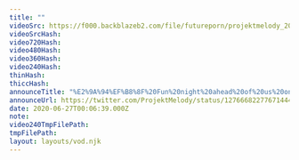 ```yaml
---
title: ""
videoSrc: https://f000.backblazeb2.com/file/futureporn/projektmelody_2020-06-27_00-07-12.mkv
videoSrcHash: 
video720Hash: 
video480Hash: 
video360Hash: 
video240Hash: 
thinHash: 
thiccHash: 
announceTitle: "%E2%9A%94%EF%B8%8F%20Fun%20night%20ahead%20of%20us%20on%20CB%21%21%20%E2%9A%94%EF%B8%8F%20We%27ll%20start%20off%20playing%20Sengoku%20Rance%2C%20then%20switch%20it%20up%20to%20JOE%20fapping%20in%20the%20mirrored%20room%21%21%21"
announceUrl: https://twitter.com/ProjektMelody/status/1276668227767144452
date: 2020-06-27T00:06:39.000Z
note: 
video240TmpFilePath: 
tmpFilePath: 
layout: layouts/vod.njk
---
```

